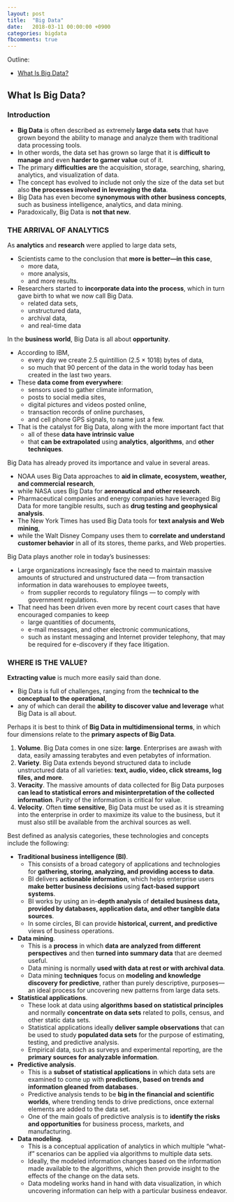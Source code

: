 ```yaml
---
layout: post
title:  "Big Data"
date:   2018-03-11 00:00:00 +0900
categories: bigdata
fbcomments: true
---
```


Outline:

- [What Is Big Data?](#what-is-big-data?)


## What Is Big Data?

### Introduction
- **Big Data** is often described as extremely **large data sets** that have grown beyond the ability to manage and analyze them with traditional data processing tools.
- In other words, the data set has grown so large that it is **difficult to manage** and even **harder to garner value** out of it. 
- The primary **difficulties are** the acquisition, storage, searching, sharing, analytics, and visualization of data. 
- The concept has evolved to include not only the size of the data set but also **the processes involved in leveraging the data**. 
- Big Data has even become **synonymous with other business concepts**, such as business intelligence, analytics, and data mining.
- Paradoxically, Big Data is **not that new**. 

### THE ARRIVAL OF ANALYTICS

As **analytics** and **research** were applied to large data sets, 
- Scientists came to the conclusion that **more is better—in this case**, 
    - more data, 
    - more analysis, 
    - and more results. 
- Researchers started to **incorporate data into the process**, which in turn gave birth to what we now call Big Data.
    - related data sets, 
    - unstructured data, 
    - archival data, 
    - and real-time data


In the **business world**, Big Data is all about **opportunity**. 
- According to IBM, 
    - every day we create 2.5 quintillion (2.5 × 1018) bytes of data, 
    - so much that 90 percent of the data in the world today has been created in the last two years. 
- These **data come from everywhere**: 
    - sensors used to gather climate information, 
    - posts to social media sites, 
    - digital pictures and videos posted online, 
    - transaction records of online purchases, 
    - and cell phone GPS signals, to name just a few. 
- That is the catalyst for Big Data, along with the more important fact that 
    - all of these **data have intrinsic value** 
    - that **can be extrapolated** using **analytics**, **algorithms**, and **other techniques**.
    
Big Data has already proved its importance and value in several areas.
- NOAA uses Big Data approaches to **aid in climate, ecosystem, weather, and commercial research**, 
- while NASA uses Big Data for **aeronautical and other research**. 
- Pharmaceutical companies and energy companies have leveraged Big Data for more tangible results, such as **drug testing and geophysical analysis**. 
- The New York Times has used Big Data tools for **text analysis and Web mining**, 
- while the Walt Disney Company uses them to **correlate and understand customer behavior** in all of its stores, theme parks, and Web properties.


Big Data plays another role in today’s businesses: 
- Large organizations increasingly face the need to maintain massive amounts of structured and unstructured data
    — from transaction information in data warehouses to employee tweets, 
    - from supplier records to regulatory filings
    — to comply with government regulations. 
- That need has been driven even more by recent court cases that have encouraged companies to keep 
    - large quantities of documents,
    - e-mail messages, and other electronic communications, 
    - such as instant messaging and Internet provider telephony, that may be required for e-discovery if they face litigation.
    

### WHERE IS THE VALUE?
**Extracting value** is much more easily said than done. 
- Big Data is full of challenges, ranging from the **technical to the conceptual to the operational**, 
- any of which can derail the **ability to discover value and leverage** what Big Data is all about.

Perhaps it is best to think of **Big Data in multidimensional terms**, 
in which four dimensions relate to the **primary aspects of Big Data**.
1. **Volume**. Big Data comes in one size: **large**. Enterprises are awash with data, easily amassing terabytes and even petabytes of information.
2. **Variety**. Big Data extends beyond structured data to include unstructured data of all varieties: **text, audio, video, click streams, log files, and more**.
3. **Veracity**. The massive amounts of data collected for Big Data purposes **can lead to statistical errors and misinterpretation of the collected information**. Purity of the information is critical for value.
4. **Velocity**. Often **time sensitive**, Big Data must be used as it is streaming into the enterprise in order to maximize its value to the business, but it must also still be available from the archival sources as well.

Best defined as analysis categories, these technologies and concepts include the following:
- **Traditional business intelligence (BI)**. 
    - This consists of a broad category of applications and technologies for **gathering, storing, analyzing, and providing access to data**. 
    - BI delivers **actionable information**, which helps enterprise users **make better business decisions** using **fact-based support systems**. 
    - BI works by using an in-**depth analysis** of **detailed business data, provided by databases, application data, and other tangible data sources**. 
    - In some circles, BI can provide **historical, current, and predictive** views of business operations.
- **Data mining**. 
    - This is a **process** in which **data are analyzed from different perspectives** and then **turned into summary data** that are deemed useful. 
    - Data mining is normally **used with data at rest or with archival data**. 
    - Data mining **techniques** focus on **modeling and knowledge discovery for predictive**, rather than purely descriptive, purposes—an ideal process for uncovering new patterns from large data sets.
- **Statistical applications**. 
    - These look at data using **algorithms based on statistical principles** and normally **concentrate on data sets** related to polls, census, and other static data sets. 
    - Statistical applications ideally **deliver sample observations** that can be used to study **populated data sets** for the purpose of estimating, testing, and predictive analysis. 
    - Empirical data, such as surveys and experimental reporting, are the **primary sources for analyzable information**.
- **Predictive analysis**. 
    - This is a **subset of statistical applications** in which data sets are examined to come up with **predictions, based on trends and information gleaned from databases**. 
    - Predictive analysis tends to be **big in the financial and scientific worlds**, where trending tends to drive predictions, once external elements are added to the data set. 
    - One of the main goals of predictive analysis is to **identify the risks and opportunities** for business process, markets, and manufacturing.
- **Data modeling**. 
    - This is a conceptual application of analytics in which multiple “what-if” scenarios can be applied via algorithms to multiple data sets. 
    - Ideally, the modeled information changes based on the information made available to the algorithms, which then provide insight to the effects of the change on the data sets. 
    - Data modeling works hand in hand with data visualization, in which uncovering information can help with a particular business endeavor.